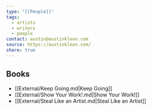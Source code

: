 ```yaml
---
type: "[[People]]"
tags:
  - artists
  - writers
  - people
contact: austin@austinkleon.com
source: https://austinkleon.com/
share: true
---
```


## Books
- [[External/Keep Going.md|Keep Going]]
- [[External/Show Your Work!.md|Show Your Work!]]
- [[External/Steal Like an Artist.md|Steal Like an Artist]]
